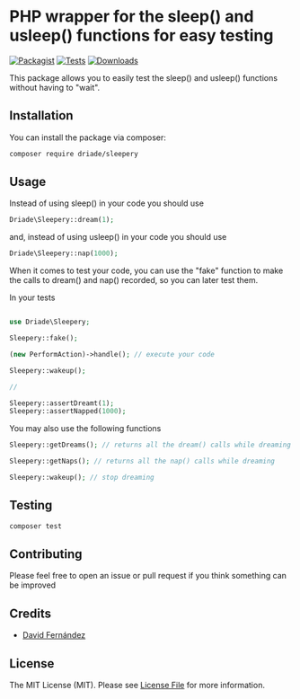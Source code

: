 # PHP wrapper for the sleep() and usleep() functions for easy testing

[![Packagist](https://img.shields.io/packagist/v/driade/sleepery.svg?style=flat-square)](https://packagist.org/packages/driade/sleepery)
[![Tests](https://img.shields.io/github/actions/workflow/status/driade/sleepery/github.yml?branch=main&label=tests&style=flat-square)](https://github.com/driade/sleepery/actions/workflows/github.yml)
[![Downloads](https://img.shields.io/packagist/dt/driade/sleepery.svg?style=flat-square)](https://packagist.org/packages/driade/sleepery)

This package allows you to easily test the sleep() and usleep() functions without having to "wait".

## Installation

You can install the package via composer:

```bash
composer require driade/sleepery
```

## Usage

Instead of using sleep() in your code you should use

```php
Driade\Sleepery::dream(1);
```

and, instead of using usleep() in your code you should use

```php
Driade\Sleepery::nap(1000);
```

When it comes to test your code, you can use the "fake" function to make the calls to dream() and nap() recorded, so you can later test them.

In your tests

```php

use Driade\Sleepery;

Sleepery::fake();

(new PerformAction)->handle(); // execute your code

Sleepery::wakeup();

//

Sleepery::assertDreamt(1);
Sleepery::assertNapped(1000);
```

You may also use the following functions

```php
Sleepery::getDreams(); // returns all the dream() calls while dreaming
```

```php
Sleepery::getNaps(); // returns all the nap() calls while dreaming
```

```php
Sleepery::wakeup(); // stop dreaming
```

## Testing

```bash
composer test
```

## Contributing

Please feel free to open an issue or pull request if you think something can be improved

## Credits

- [David Fernández](https://github.com/driade)

## License

The MIT License (MIT). Please see [License File](LICENSE.md) for more information.